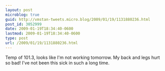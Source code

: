 ```yaml
---
layout: post
microblog: true
guid: http://vmstan-tweets.micro.blog/2009/01/19/1131880236.html
post_id: 3052999
date: 2009-01-19T18:34:40-0600
lastmod: 2009-01-19T18:34:40-0600
type: post
url: /2009/01/19/1131880236.html
---
```

Temp of 101.3, looks like I'm not working tomorrow. My back and legs hurt so bad! I've not been this sick in such a long time.
